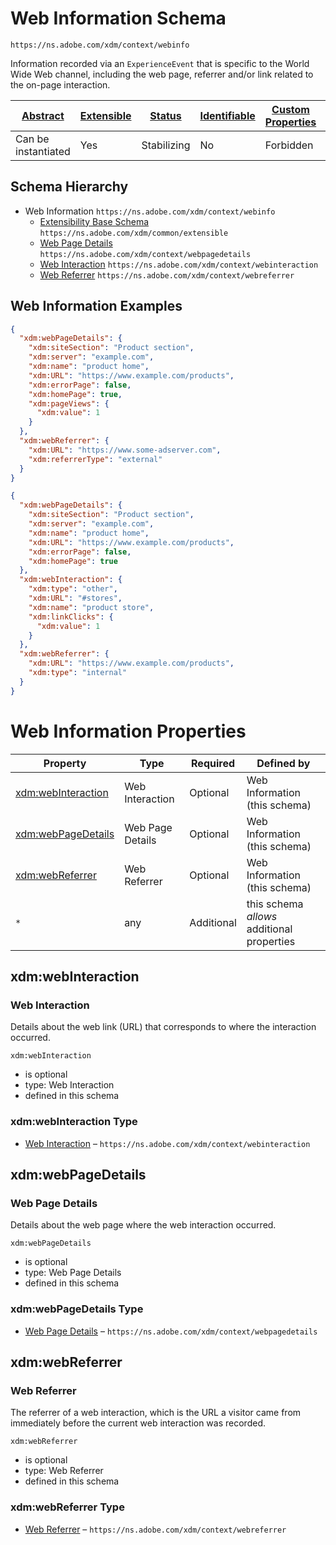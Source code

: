 
# Web Information Schema

```
https://ns.adobe.com/xdm/context/webinfo
```

Information recorded via an `ExperienceEvent` that is specific to the World Wide Web channel, including the web page, referrer and/or link related to the on-page interaction.


| [Abstract](../../abstract.md) | [Extensible](../../extensions.md) | [Status](../../status.md) | [Identifiable](../../id.md) | [Custom Properties](../../extensions.md) | [Additional Properties](../../extensions.md) | Defined In |
|-------------------------------|-----------------------------------|---------------------------|-----------------------------|------------------------------------------|----------------------------------------------|------------|
| Can be instantiated | Yes | Stabilizing | No | Forbidden | Permitted | [context/webinfo.schema.json](context/webinfo.schema.json) |
## Schema Hierarchy

* Web Information `https://ns.adobe.com/xdm/context/webinfo`
  * [Extensibility Base Schema](../common/extensible.schema.md) `https://ns.adobe.com/xdm/common/extensible`
  * [Web Page Details](webpagedetails.schema.md) `https://ns.adobe.com/xdm/context/webpagedetails`
  * [Web Interaction](webinteraction.schema.md) `https://ns.adobe.com/xdm/context/webinteraction`
  * [Web Referrer](webreferrer.schema.md) `https://ns.adobe.com/xdm/context/webreferrer`


## Web Information Examples

```json
{
  "xdm:webPageDetails": {
    "xdm:siteSection": "Product section",
    "xdm:server": "example.com",
    "xdm:name": "product home",
    "xdm:URL": "https://www.example.com/products",
    "xdm:errorPage": false,
    "xdm:homePage": true,
    "xdm:pageViews": {
      "xdm:value": 1
    }
  },
  "xdm:webReferrer": {
    "xdm:URL": "https://www.some-adserver.com",
    "xdm:referrerType": "external"
  }
}
```

```json
{
  "xdm:webPageDetails": {
    "xdm:siteSection": "Product section",
    "xdm:server": "example.com",
    "xdm:name": "product home",
    "xdm:URL": "https://www.example.com/products",
    "xdm:errorPage": false,
    "xdm:homePage": true
  },
  "xdm:webInteraction": {
    "xdm:type": "other",
    "xdm:URL": "#stores",
    "xdm:name": "product store",
    "xdm:linkClicks": {
      "xdm:value": 1
    }
  },
  "xdm:webReferrer": {
    "xdm:URL": "https://www.example.com/products",
    "xdm:type": "internal"
  }
}
```


# Web Information Properties

| Property | Type | Required | Defined by |
|----------|------|----------|------------|
| [xdm:webInteraction](#xdmwebinteraction) | Web Interaction | Optional | Web Information (this schema) |
| [xdm:webPageDetails](#xdmwebpagedetails) | Web Page Details | Optional | Web Information (this schema) |
| [xdm:webReferrer](#xdmwebreferrer) | Web Referrer | Optional | Web Information (this schema) |
| `*` | any | Additional | this schema *allows* additional properties |

## xdm:webInteraction
### Web Interaction

Details about the web link (URL) that corresponds to where the interaction occurred.

`xdm:webInteraction`
* is optional
* type: Web Interaction
* defined in this schema

### xdm:webInteraction Type


* [Web Interaction](webinteraction.schema.md) – `https://ns.adobe.com/xdm/context/webinteraction`





## xdm:webPageDetails
### Web Page Details

Details about the web page where the web interaction occurred.

`xdm:webPageDetails`
* is optional
* type: Web Page Details
* defined in this schema

### xdm:webPageDetails Type


* [Web Page Details](webpagedetails.schema.md) – `https://ns.adobe.com/xdm/context/webpagedetails`





## xdm:webReferrer
### Web Referrer

The referrer of a web interaction, which is the URL a visitor came from immediately before the current web interaction was recorded.

`xdm:webReferrer`
* is optional
* type: Web Referrer
* defined in this schema

### xdm:webReferrer Type


* [Web Referrer](webreferrer.schema.md) – `https://ns.adobe.com/xdm/context/webreferrer`




